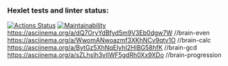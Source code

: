 ### Hexlet tests and linter status:
[![Actions Status](https://github.com/Mishakardavskiy/php-project-45/actions/workflows/hexlet-check.yml/badge.svg)](https://github.com/Mishakardavskiy/php-project-45/actions)
[![Maintainability](https://api.codeclimate.com/v1/badges/cc0e48a42d0f02a1193c/maintainability)](https://codeclimate.com/github/Mishakardavskiy/php-project-45/maintainability)
https://asciinema.org/a/dQ7OryYdBfyd5m9V3Eb0dgw7W //brain-even
https://asciinema.org/a/WwomANwoazmf3XKhNCv9qtv1O //brain-calc
https://asciinema.org/a/BytGz5XhNqEIyhI2HlBG58hfK //brain-gcd
https://asciinema.org/a/sZLhsIh3vlIWF5gdRh0Xx9XDo //brain-progression



